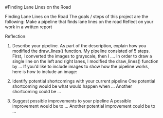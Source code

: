 #Finding Lane Lines on the Road

Finding Lane Lines on the Road
The goals / steps of this project are the following:
Make a pipeline that finds lane lines on the road
Reflect on your work in a written report

Reflection
1. Describe your pipeline. As part of the description, explain how you modified the draw_lines() function.
My pipeline consisted of 5 steps. First, I converted the images to grayscale, then I ....
In order to draw a single line on the left and right lanes, I modified the draw_lines() function by ...
If you'd like to include images to show how the pipeline works, here is how to include an image:

2. Identify potential shortcomings with your current pipeline
One potential shortcoming would be what would happen when ...
Another shortcoming could be ...
3. Suggest possible improvements to your pipeline
A possible improvement would be to ...
Another potential improvement could be to ...
